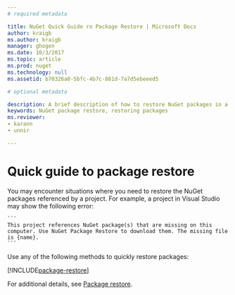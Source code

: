 ```yaml
---
# required metadata

title: NuGet Quick Guide ro Package Restore | Microsoft Docs
author: kraigb
ms.author: kraigb
manager: ghogen
ms.date: 10/3/2017
ms.topic: article
ms.prod: nuget
ms.technology: null
ms.assetid: b70326a0-5bfc-4b7c-881d-7a7d5ebeeed5

# optional metadata

description: A brief description of how to restore NuGet packages in a project.
keywords: NuGet package restore, restoring packages
ms.reviewer:
- karann
- unnir

---
```


# Quick guide to package restore

You may encounter situations where you need to restore the NuGet packages referenced by a project. For example, a project in Visual Studio may show the following error:

    ```
    This project references NuGet package(s) that are missing on this computer. Use NuGet Package Restore to download them. The missing file is {name}.
    ```

Use any of the following methods to quickly restore packages:

[!INCLUDE[package-restore](../includes/package-restore.md)]

For additional details, see [Package restore](../Consume-Packages/Package-Restore.md).